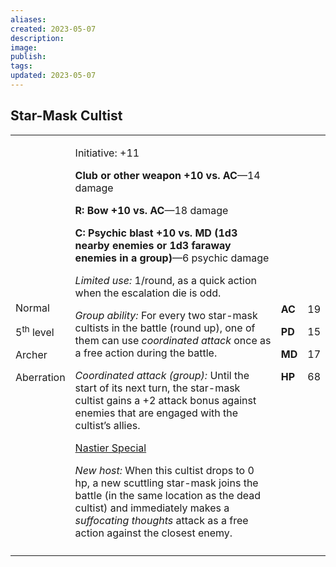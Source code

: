 ```yaml
---
aliases: 
created: 2023-05-07
description: 
image: 
publish: 
tags: 
updated: 2023-05-07
---
```


## Star-Mask Cultist

<table>
<colgroup>
<col style="width: 16%" />
<col style="width: 72%" />
<col style="width: 5%" />
<col style="width: 5%" />
</colgroup>
<tbody>
<tr class="odd">
<td><p>Normal</p>
<p>5<sup>th</sup> level</p>
<p>Archer</p>
<p>Aberration</p></td>
<td><p>Initiative: +11</p>
<p><strong>Club or other weapon +10 vs. AC</strong>—14 damage</p>
<p><strong>R: Bow +10 vs. AC</strong>—18 damage</p>
<p><strong>C: Psychic blast +10 vs. MD (1d3 nearby enemies or 1d3
faraway enemies in a group)</strong>—6 psychic damage</p>
<p><em>Limited use:</em> 1/round, as a quick action when the escalation
die is odd.</p>
<p><em>Group ability:</em> For every two star-mask cultists in the
battle (round up), one of them can use <em>coordinated attack</em> once
as a free action during the battle.</p>
<p><em>Coordinated attack (group):</em> Until the start of its next
turn, the star-mask cultist gains a +2 attack bonus against enemies that
are engaged with the cultist’s allies.</p>
<p><u>Nastier Special</u></p>
<p><em>New host:</em> When this cultist drops to 0 hp, a new scuttling
star-mask joins the battle (in the same location as the dead cultist)
and immediately makes a <em>suffocating thoughts</em> attack as a free
action against the closest enemy.</p></td>
<td><p><strong>AC</strong></p>
<p><strong>PD</strong></p>
<p><strong>MD</strong></p>
<p><strong>HP</strong></p></td>
<td><p>19</p>
<p>15</p>
<p>17</p>
<p>68</p></td>
</tr>
<tr class="even">
<td></td>
<td></td>
<td></td>
<td></td>
</tr>
</tbody>
</table>

